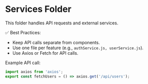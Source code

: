 # Services Folder

This folder handles API requests and external services.

✅ Best Practices:

- Keep API calls separate from components.
- Use one file per feature (e.g., `authService.js, userService.js`).
- Use Axios or Fetch for API calls.

Example API call:

```js
import axios from 'axios';
export const fetchUsers = () => axios.get('/api/users');
```
